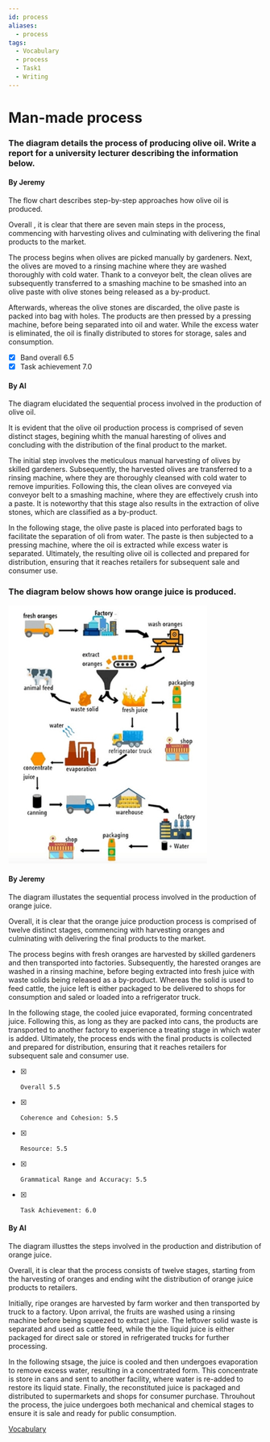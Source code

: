 ```yaml
---
id: process
aliases:
  - process
tags:
  - Vocabulary
  - process
  - Task1
  - Writing
---
```



# Man-made process

### The diagram details the process of producing olive oil. Write a report for a university lecturer describing the information below.

#### By Jeremy

The flow chart describes step-by-step approaches how olive oil is produced. 

Overall , it is clear that there are seven main steps in the process, commencing with harvesting olives and culminating with delivering the final products to the market.

The process begins when olives are picked manually by gardeners. Next, the olives are moved to a rinsing machine where they are washed thoroughly with cold water. Thank to a conveyor belt, the clean olives are subsequently transferred to a smashing machine to be smashed into an olive paste with olive stones being released as a by-product.

Afterwards, whereas the olive stones are discarded, the olive paste is packed into bag with holes. The products are then pressed by a pressing machine, before being separated into oil and water. While the excess water is eliminated, the oil is finally distributed to stores for storage, sales and consumption.

- [x]    Band overall 6.5
- [x]    Task achievement 7.0 

#### By AI

The diagram elucidated the sequential process involved in the production of olive oil.

It is evident that the olive oil production process is comprised of seven distinct stages, begining whith the manual haresting of olives and concluding with the distribution of the final product to the market.

The initial step involves the meticulous manual harvesting of olives by skilled gardeners. Subsequently, the harvested olives are transferred to a rinsing machine, where they are thoroughly cleansed with cold water to remove impurities. Following this, the clean olives are conveyed via conveyor belt to a smashing machine, where they are effectively crush into a paste. It is noteworthy that this stage also results in the extraction of olive stones, which are classified as a by-product. 

In the following stage, the olive paste is placed into perforated bags to facilitate the separation of oli from water. The paste is then subjected to a pressing machine, where the oil is extracted while excess water is separated. Ultimately, the resulting olive oil is collected and prepared for distribution, ensuring that it reaches retailers for subsequent sale and consumer use.


### The diagram below shows how orange juice is produced. 


![orange juice](assets/W1-orange.png)

#### By Jeremy

The diagram illustates the sequential process involved in the production of orange juice.

Overall, it is clear that the orange juice production process is comprised of twelve distinct stages, commencing with harvesting oranges and culminating with delivering the final products to the market.

The process begins with fresh oranges are harvested by skilled gardeners and then transported into factories. Subsequently, the harested oranges are washed in a rinsing machine, before beging extracted into fresh juice with waste solids being released as a by-product. Whereas the solid is used to feed cattle, the juice left is either packaged to be delivered to shops for consumption and saled or loaded into a refrigerator truck.

In the following stage, the cooled juice evaporated, forming concentrated juice. Following this, as long as they are packed into cans, the products are transported to another factory to experience a treating stage in which water is added. Ultimately, the process ends with the final products is collected and prepared for distribution, ensuring that it reaches retailers for subsequent sale and consumer use.

- [x]     Overall 5.5
- [x]     Coherence and Cohesion: 5.5
- [x]     Resource: 5.5
- [x]     Grammatical Range and Accuracy: 5.5
- [x]     Task Achievement: 6.0

#### By AI 

The diagram illusttes the steps involved in the production and distribution of orange juice.

Overall, it is clear that the process consists of twelve stages, starting from the harvesting of oranges and ending wiht the distribution of orange juice products to retailers.

Initially, ripe oranges are harvested by farm worker and then transported by truck to a factory. Upon arrival, the fruits are washed using a rinsing machine before being squeezed to extract juice. The leftover solid waste is separated and used as cattle feed, while the the liquid juice is either packaged for direct sale or stored in refrigerated trucks for further processing.

In the following stsage, the juice is cooled and then undergoes evaporation to remove excess water, resulting in a concentrated form. This concentrate is store in cans and sent to another facility, where water is re-added to restore its liquid state. Finally, the reconstituted juice is packaged and distributed to supermarkets and shops for consumer purchase. Throuhout the process, the juice undergoes both mechanical and chemical stages to ensure it is sale and ready for public consumption.


[Vocabulary](Vocabulary.md)



